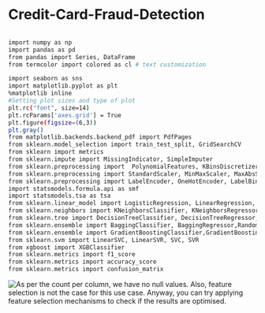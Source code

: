 # Credit-Card-Fraud-Detection
```bash

import numpy as np
import pandas as pd
from pandas import Series, DataFrame
from termcolor import colored as cl # text customization

import seaborn as sns
import matplotlib.pyplot as plt
%matplotlib inline
#Setting plot sizes and type of plot
plt.rc("font", size=14)
plt.rcParams['axes.grid'] = True
plt.figure(figsize=(6,3))
plt.gray()
from matplotlib.backends.backend_pdf import PdfPages
from sklearn.model_selection import train_test_split, GridSearchCV
from sklearn import metrics
from sklearn.impute import MissingIndicator, SimpleImputer
from sklearn.preprocessing import  PolynomialFeatures, KBinsDiscretizer, FunctionTransformer
from sklearn.preprocessing import StandardScaler, MinMaxScaler, MaxAbsScaler
from sklearn.preprocessing import LabelEncoder, OneHotEncoder, LabelBinarizer, OrdinalEncoder
import statsmodels.formula.api as smf
import statsmodels.tsa as tsa
from sklearn.linear_model import LogisticRegression, LinearRegression, ElasticNet, Lasso, Ridge
from sklearn.neighbors import KNeighborsClassifier, KNeighborsRegressor
from sklearn.tree import DecisionTreeClassifier, DecisionTreeRegressor, export_graphviz, export
from sklearn.ensemble import BaggingClassifier, BaggingRegressor,RandomForestClassifier,RandomForestRegressor
from sklearn.ensemble import GradientBoostingClassifier,GradientBoostingRegressor, AdaBoostClassifier, AdaBoostRegressor 
from sklearn.svm import LinearSVC, LinearSVR, SVC, SVR
from xgboost import XGBClassifier
from sklearn.metrics import f1_score
from sklearn.metrics import accuracy_score
from sklearn.metrics import confusion_matrix 
```
<img src="https://miro.medium.com/max/525/1*i_SqwP4tT2FqwQo4PRZhmA.png" alt="As per the count per column, we have no null values. Also, feature selection is not the case for this use case. Anyway, you can try applying feature selection mechanisms to check if the results are optimised." />



